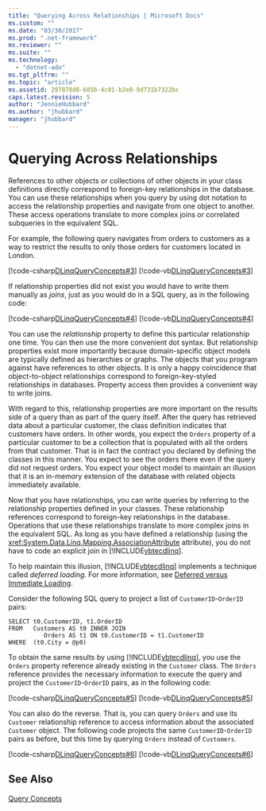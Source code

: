 ```yaml
---
title: "Querying Across Relationships | Microsoft Docs"
ms.custom: ""
ms.date: "03/30/2017"
ms.prod: ".net-framework"
ms.reviewer: ""
ms.suite: ""
ms.technology: 
  - "dotnet-ado"
ms.tgt_pltfrm: ""
ms.topic: "article"
ms.assetid: 297878d0-685b-4c01-b2e0-9d731b7322bc
caps.latest.revision: 5
author: "JennieHubbard"
ms.author: "jhubbard"
manager: "jhubbard"
---
```

# Querying Across Relationships
References to other objects or collections of other objects in your class definitions directly correspond to foreign-key relationships in the database. You can use these relationships when you query by using dot notation to access the relationship properties and navigate from one object to another. These access operations translate to more complex joins or correlated subqueries in the equivalent SQL.  
  
 For example, the following query navigates from orders to customers as a way to restrict the results to only those orders for customers located in London.  
  
 [!code-csharp[DLinqQueryConcepts#3](../../../../../../samples/snippets/csharp/VS_Snippets_Data/DLinqQueryConcepts/cs/Program.cs#3)]
 [!code-vb[DLinqQueryConcepts#3](../../../../../../samples/snippets/visualbasic/VS_Snippets_Data/DLinqQueryConcepts/vb/Module1.vb#3)]  
  
 If relationship properties did not exist you would have to write them manually as *joins*, just as you would do in a SQL query, as in the following code:  
  
 [!code-csharp[DLinqQueryConcepts#4](../../../../../../samples/snippets/csharp/VS_Snippets_Data/DLinqQueryConcepts/cs/Program.cs#4)]
 [!code-vb[DLinqQueryConcepts#4](../../../../../../samples/snippets/visualbasic/VS_Snippets_Data/DLinqQueryConcepts/vb/Module1.vb#4)]  
  
 You can use the *relationship* property to define this particular relationship one time. You can then use the more convenient dot syntax. But relationship properties exist more importantly because domain-specific object models are typically defined as hierarchies or graphs. The objects that you program against have references to other objects. It is only a happy coincidence that object-to-object relationships correspond to foreign-key-styled relationships in databases. Property access then provides a convenient way to write joins.  
  
 With regard to this, relationship properties are more important on the results side of a query than as part of the query itself. After the query has retrieved data about a particular customer, the class definition indicates that customers have orders. In other words, you expect the `Orders` property of a particular customer to be a collection that is populated with all the orders from that customer. That is in fact the contract you declared by defining the classes in this manner. You expect to see the orders there even if the query did not request orders. You expect your object model to maintain an illusion that it is an in-memory extension of the database with related objects immediately available.  
  
 Now that you have relationships, you can write queries by referring to the relationship properties defined in your classes. These relationship references correspond to foreign-key relationships in the database. Operations that use these relationships translate to more complex joins in the equivalent SQL. As long as you have defined a relationship (using the <xref:System.Data.Linq.Mapping.AssociationAttribute> attribute), you do not have to code an explicit join in [!INCLUDE[vbtecdlinq](../../../../../../includes/vbtecdlinq-md.md)].  
  
 To help maintain this illusion, [!INCLUDE[vbtecdlinq](../../../../../../includes/vbtecdlinq-md.md)] implements a technique called *deferred loading*. For more information, see [Deferred versus Immediate Loading](../../../../../../docs/framework/data/adonet/sql/linq/deferred-versus-immediate-loading.md).  
  
 Consider the following SQL query to project a list of `CustomerID`-`OrderID` pairs:  
  
```  
SELECT t0.CustomerID, t1.OrderID  
FROM   Customers AS t0 INNER JOIN  
          Orders AS t1 ON t0.CustomerID = t1.CustomerID  
WHERE  (t0.City = @p0)  
```  
  
 To obtain the same results by using [!INCLUDE[vbtecdlinq](../../../../../../includes/vbtecdlinq-md.md)], you use the `Orders` property reference already existing in the `Customer` class. The `Orders` reference provides the necessary information to execute the query and project the `CustomerID`-`OrderID` pairs, as in the following code:  
  
 [!code-csharp[DLinqQueryConcepts#5](../../../../../../samples/snippets/csharp/VS_Snippets_Data/DLinqQueryConcepts/cs/Program.cs#5)]
 [!code-vb[DLinqQueryConcepts#5](../../../../../../samples/snippets/visualbasic/VS_Snippets_Data/DLinqQueryConcepts/vb/Module1.vb#5)]  
  
 You can also do the reverse. That is, you can query `Orders` and use its `Customer` relationship reference to access information about the associated `Customer` object. The following code projects the same `CustomerID`-`OrderID` pairs as before, but this time by querying `Orders` instead of `Customers`.  
  
 [!code-csharp[DLinqQueryConcepts#6](../../../../../../samples/snippets/csharp/VS_Snippets_Data/DLinqQueryConcepts/cs/Program.cs#6)]
 [!code-vb[DLinqQueryConcepts#6](../../../../../../samples/snippets/visualbasic/VS_Snippets_Data/DLinqQueryConcepts/vb/Module1.vb#6)]  
  
## See Also  
 [Query Concepts](../../../../../../docs/framework/data/adonet/sql/linq/query-concepts.md)